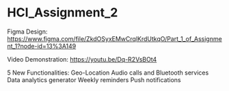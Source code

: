 # HCI_Assignment_2
Figma Design: 
https://www.figma.com/file/ZkdOSyxEMwCrqlKrdUtkqO/Part_1_of_Assignment_1?node-id=13%3A149

Video Demonstration:
https://youtu.be/Dq-R2VsBOt4

5 New Functionalities:
Geo-Location 
Audio calls and Bluetooth services 
Data analytics generator 
Weekly reminders 
Push notifications 
